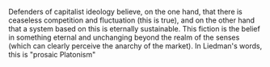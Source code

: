 Defenders of capitalist ideology believe, on the one hand, that there is ceaseless competition and fluctuation (this is true), and on the other hand that a system based on this is eternally sustainable. This fiction is the belief in something eternal and unchanging beyond the realm of the senses (which can clearly perceive the anarchy of the market). In Liedman's words, this is "prosaic Platonism"